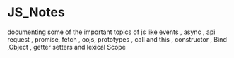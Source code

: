 # JS_Notes
documenting some of the important topics of js like events , async , api request , promise, fetch , oojs, prototypes , call and this , constructor , Bind ,Object , getter setters and lexical Scope 

